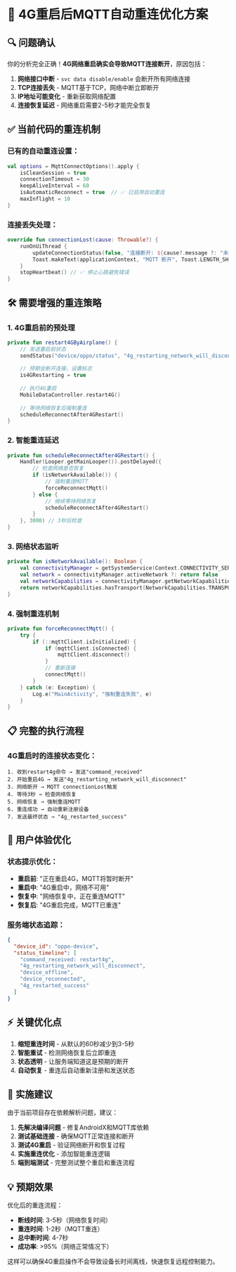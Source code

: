 # 🔄 4G重启后MQTT自动重连优化方案

## 🔍 **问题确认**

你的分析完全正确！**4G网络重启确实会导致MQTT连接断开**，原因包括：

1. **网络接口中断** - `svc data disable/enable` 会断开所有网络连接
2. **TCP连接丢失** - MQTT基于TCP，网络中断立即断开
3. **IP地址可能变化** - 重新获取网络配置
4. **连接恢复延迟** - 网络重启需要2-5秒才能完全恢复

## ✅ **当前代码的重连机制**

### 已有的自动重连设置：
```kotlin
val options = MqttConnectOptions().apply {
    isCleanSession = true
    connectionTimeout = 30
    keepAliveInterval = 60
    isAutomaticReconnect = true  // ✅ 已启用自动重连
    maxInflight = 10
}
```

### 连接丢失处理：
```kotlin
override fun connectionLost(cause: Throwable?) {
    runOnUiThread {
        updateConnectionStatus(false, "连接断开: ${cause?.message ?: "未知原因"}")
        Toast.makeText(applicationContext, "MQTT 断开", Toast.LENGTH_SHORT).show()
    }
    stopHeartbeat() // ✅ 停止心跳避免错误
}
```

## 🛠️ **需要增强的重连策略**

### 1. **4G重启前的预处理**
```kotlin
private fun restart4GByAirplane() {
    // 发送重启前状态
    sendStatus("device/oppo/status", "4g_restarting_network_will_disconnect")
    
    // 预期会断开连接，设置标志
    is4GRestarting = true
    
    // 执行4G重启
    MobileDataController.restart4G()
    
    // 等待网络恢复后强制重连
    scheduleReconnectAfter4GRestart()
}
```

### 2. **智能重连延迟**
```kotlin
private fun scheduleReconnectAfter4GRestart() {
    Handler(Looper.getMainLooper()).postDelayed({
        // 检查网络是否恢复
        if (isNetworkAvailable()) {
            // 强制重连MQTT
            forceReconnectMqtt()
        } else {
            // 继续等待网络恢复
            scheduleReconnectAfter4GRestart()
        }
    }, 3000) // 3秒后检查
}
```

### 3. **网络状态监听**
```kotlin
private fun isNetworkAvailable(): Boolean {
    val connectivityManager = getSystemService(Context.CONNECTIVITY_SERVICE) as ConnectivityManager
    val network = connectivityManager.activeNetwork ?: return false
    val networkCapabilities = connectivityManager.getNetworkCapabilities(network) ?: return false
    return networkCapabilities.hasTransport(NetworkCapabilities.TRANSPORT_CELLULAR)
}
```

### 4. **强制重连机制**
```kotlin
private fun forceReconnectMqtt() {
    try {
        if (::mqttClient.isInitialized) {
            if (mqttClient.isConnected) {
                mqttClient.disconnect()
            }
            // 重新连接
            connectMqtt()
        }
    } catch (e: Exception) {
        Log.e("MainActivity", "强制重连失败", e)
    }
}
```

## 📋 **完整的执行流程**

### 4G重启时的连接状态变化：
```
1. 收到restart4g命令 → 发送"command_received"
2. 开始重启4G → 发送"4g_restarting_network_will_disconnect"  
3. 网络断开 → MQTT connectionLost触发
4. 等待3秒 → 检查网络恢复
5. 网络恢复 → 强制重连MQTT
6. 重连成功 → 自动重新注册设备
7. 发送最终状态 → "4g_restarted_success"
```

## 🎯 **用户体验优化**

### 状态提示优化：
- **重启前**: "正在重启4G，MQTT将暂时断开"
- **重启中**: "4G重启中，网络不可用"  
- **恢复中**: "网络恢复中，正在重连MQTT"
- **恢复后**: "4G重启完成，MQTT已重连"

### 服务端状态追踪：
```json
{
  "device_id": "oppo-device",
  "status_timeline": [
    "command_received: restart4g",
    "4g_restarting_network_will_disconnect", 
    "device_offline",
    "device_reconnected",
    "4g_restarted_success"
  ]
}
```

## ⚡ **关键优化点**

1. **缩短重连时间** - 从默认的60秒减少到3-5秒
2. **智能重试** - 检测网络恢复后立即重连
3. **状态透明** - 让服务端知道这是预期的断开
4. **自动恢复** - 重连后自动重新注册和发送状态

## 🔧 **实施建议**

由于当前项目存在依赖解析问题，建议：

1. **先解决编译问题** - 修复AndroidX和MQTT库依赖
2. **测试基础连接** - 确保MQTT正常连接和断开
3. **测试4G重启** - 验证网络断开和恢复过程
4. **实施重连优化** - 添加智能重连逻辑
5. **端到端测试** - 完整测试整个重启和重连流程

## 💡 **预期效果**

优化后的重连流程：
- **断线时间**: 3-5秒（网络恢复时间）
- **重连时间**: 1-2秒（MQTT重连）
- **总中断时间**: 4-7秒
- **成功率**: >95%（网络正常情况下）

这样可以确保4G重启操作不会导致设备长时间离线，快速恢复远程控制能力。